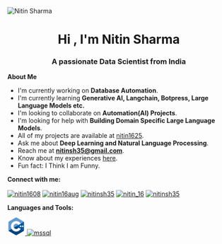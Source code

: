 ![Nitin Sharma](https://cdn.dribbble.com/users/176039/screenshots/9022929/media/b21392d51355d99c7b82a5fedf2c4f85.gif)

<h1 align="center">Hi , I'm Nitin Sharma</h1>
<h3 align="center">A passionate Data Scientist from India</h3>

**About Me**

* I'm currently working on **Database Automation**.
* I'm currently learning **Generative AI, Langchain, Botpress, Large Language Models etc.**
* I'm looking to collaborate on **Automation(AI) Projects**.
* I'm looking for help with **Building Domain Specific Large Language Models**.
* All of my projects are available at [nitin1625](https://github.com/nitin1625).
* Ask me about **Deep Learning and Natural Language Processing**.
* Reach me at **nitinsh35@gmail.com**.
* Know about my experiences [here](https://drive.google.com/file/d/19ZO4MUpsdgyJ-HcSZMAqjjiJBY_KU4mK/view?usp=sharing).
* Fun fact: I Think I am Funny.

**Connect with me:**

<p align="left">
  <a href="https://linkedin.com/in/nitin1608" target="_blank"><img align="center" src="https://raw.githubusercontent.com/rahuldkjain/github-profile-readme-generator/master/src/images/icons/Social/linked-in-alt.svg" alt="nitin1608" height="30" width="40" /></a>
  <a href="https://kaggle.com/nitin16aug" target="_blank"><img align="center" src="https://raw.githubusercontent.com/rahuldkjain/github-profile-readme-generator/master/src/images/icons/Social/kaggle.svg" alt="nitin16aug" height="30" width="40" /></a>
  <a href="https://www.hackerrank.com/nitinsh35" target="_blank"><img align="center" src="https://raw.githubusercontent.com/rahuldkjain/github-profile-readme-generator/master/src/images/icons/Social/hackerrank.svg" alt="nitinsh35" height="30" width="40" /></a>
  <a href="https://www.leetcode.com/nitin_16" target="_blank"><img align="center" src="https://raw.githubusercontent.com/rahuldkjain/github-profile-readme-generator/master/src/images/icons/Social/leet-code.svg" alt="nitin_16" height="30" width="40" /></a>
  <a href="https://auth.geeksforgeeks.org/user/nitinsh35" target="_blank"><img align="center" src="https://raw.githubusercontent.com/rahuldkjain/github-profile-readme-generator/master/src/images/icons/Social/geeks-for-geeks.svg" alt="nitinsh35" height="30" width="40" /></a>
</p>

**Languages and Tools:**

<p align="left"> 
  <a href="https://www.w3schools.com/cpp/" target="_blank" rel="noreferrer"> <img src="https://raw.githubusercontent.com/devicons/devicon/master/icons/cplusplus/cplusplus-original.svg" alt="cplusplus" width="40" height="40"/> </a>
  <a href="https://www.microsoft.com/en-us/sql-server" target="_blank" rel="noreferrer"> <img src="https://www.svgrepo.com/show/303229/microsoft-sql-server-logo.svg" alt="mssql" width="40" height="40"/> </a> 
  <a href="https://www.mysql.com/" target="_blank" rel="noreferrer"> <img src="https://raw.githubusercontent.com/devicons/devicon/master/icons/mysql/mysql-original-wordmark.svg" alt="mysql" width="
